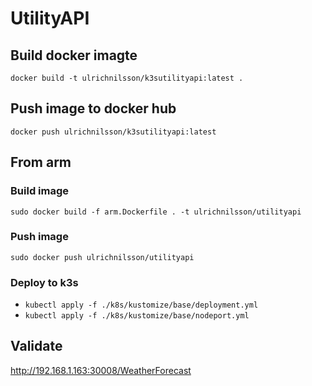 # UtilityAPI

## Build docker imagte

`docker build -t ulrichnilsson/k3sutilityapi:latest .`

## Push image to docker hub

`docker push ulrichnilsson/k3sutilityapi:latest`

## From arm

### Build image

`sudo docker build -f arm.Dockerfile . -t ulrichnilsson/utilityapi`

### Push image

`sudo docker push ulrichnilsson/utilityapi`

### Deploy to k3s

* `kubectl apply -f ./k8s/kustomize/base/deployment.yml`
* `kubectl apply -f ./k8s/kustomize/base/nodeport.yml`

## Validate

<http://192.168.1.163:30008/WeatherForecast>

